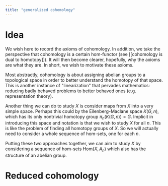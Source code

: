 ```yaml
---
title: "generalized cohomology"
---
```


# Idea
We wish here to record the axioms of cohomology. In addition, we take the perspective that cohomology is a certain hom-functor (see [[cohomology is dual to homotopy]]). It will then become clearer, hopefully, why the axioms are what they are. In short, we wish to motivate these axioms.

Most abstractly, cohomology is about assigning abelian groups to a topological space in order to better understand the homotopy of that space. This is another instance of "linearization" that pervades mathematics: reducing badly behaved problems to better behaved ones (e.g. representation theory). 

Another thing we can do to study $X$ is consider maps from $X$ into a very simple space. Perhaps this could by the Eilenberg-Maclane space $K(G,n)$, which has its only nontrivial homotopy group $\pi_n(K(G,n))=G$. Implicit in introducing this space and notation is that we wish to study $X$ for all $n$. This is like the problem of finding all homotopy groups of $X$. So we will actually need to consider a whole sequence of hom-sets, one for each $n$.

Putting these two approaches together, we can aim to study $X$ by considering a sequence of hom-sets $\text{Hom}(X,A_n)$ which also has the structure of an abelian group. 
# Reduced cohomology
